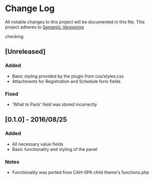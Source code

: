 # Change Log
All notable changes to this project will be documented in this file.
This project adheres to [Semantic Versioning](http://semver.org/)

checking
## [Unreleased]
### Added
- Basic styling provided by the plugin from css/styles.css
- Attachments for Registration and Schedule form fields

### Fixed
- 'What to Pack' field was stored incorrectly


## [0.1.0] - 2016/08/25
### Added
- All necessary value fields
- Basic functionality and styling of the panel

### Notes
- Functionality was ported from CAH-SPA child theme's functions.php






